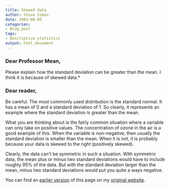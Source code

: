 ```yaml
---
title: Skewed data
author: Steve Simon
date: 2003-06-05
categories:
- Blog post
tags:
- Descriptive statistics
output: html_document
---
```

### Dear Professor Mean,

Please explain how the standard deviation can be greater than the mean. I think it is because of skewed data.*

### Dear reader,

Be careful. The most commonly used distribution is the standard normal. It has a mean of 0 and a standard deviation of 1. So clearly, it represents an example where the standard deviation is greater than the mean.

What you are thinking about is the fairly common situation where a variable can only take on positive values. The concentration of ozone in the air is a good example of this. When the variable is non-negative, then usually the standard deviation is smaller than the mean. When it is not, it is probably because your data is skewed to the right (positively skewed).

Clearly, the data can't be symmetric in such a situation. With symmetric data, the mean plus or minus two standard deviations would have to include roughly 95% of the data. But with the standard deviation larger than the mean, minus two standard deviations would put you quite a ways negative.

You can find an [earlier version][sim1] of this page on my [original website][sim2].

[sim1]: http://www.pmean.com/03/skew.html
[sim2]: http://www.pmean.com/original_site.html

